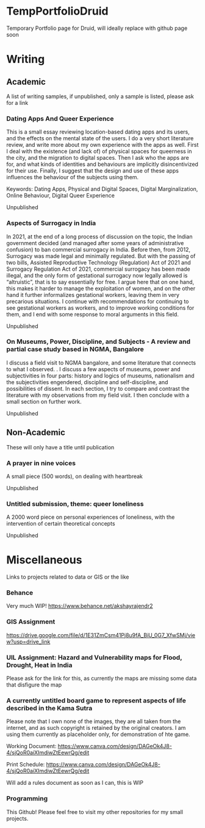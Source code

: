 # TempPortfolioDruid
Temporary Portfolio page for Druid, will ideally replace with github page soon

# Writing
## Academic
A list of writing samples, if unpublished, only a sample is listed, please ask for a link
### Dating Apps And Queer Experience
This is a small essay reviewing location-based dating apps and its users, and the effects on the mental state of the users. I do a very short literature review, and write more about my own experience with the apps as well. First I deal with the existence (and lack of) of physical spaces for queerness in the city, and the migration to digital spaces. Then I ask who the apps are for, and what kinds of identities and behaviours are implicitly disincentivized for their use. Finally, I suggest that the design and use of these apps influences the behaviour of the subjects using them.

Keywords: Dating Apps, Physical and Digital Spaces, Digital Marginalization, Online Behaviour, Digital Queer Experience

Unpublished

### Aspects of Surrogacy in India
In 2021, at the end of a long process of discussion on the topic, the Indian government decided (and managed after some years of administrative confusion) to ban commercial surrogacy in India. Before then, from 2012, Surrogacy was made legal and minimally regulated. But with the passing of two bills, Assisted Reproductive Technology (Regulation) Act of 2021 and Surrogacy Regulation Act of 2021, commercial surrogacy has been made illegal, and the only form of gestational surrogacy now legally allowed is “altruistic”, that is to say essentially for free. I argue here that on one hand, this makes it harder to manage the exploitation of women, and on the other hand it further informalizes gestational workers, leaving them in very precarious situations. I continue with recommendations for continuing to see gestational workers as workers, and to improve working conditions for them, and I end with some response to moral arguments in this field.

Unpublished

### On Museums, Power, Discipline, and Subjects - A review and partial case study based in NGMA, Bangalore
I discuss a field visit to NGMA bangalore, and some literature that connects to what I observed. . I discuss a few aspects of museums, power and subjectivities in four parts:  history and logics of museums, nationalism and the subjectivities engendered, discipline and self-discipline, and possibilities of dissent. In each section, I try to compare and contrast the literature with my observations from my field visit. I then conclude with a small section on further work.

Unpublished

## Non-Academic
These will only have a title until publication

### A prayer in nine voices
A small piece (500 words), on dealing with heartbreak

Unpublished

### Untitled submission, theme: queer loneliness
A 2000 word piece on personal experiences of loneliness, with the intervention of certain theoretical concepts

Unpublished

# Miscellaneous
Links to projects related to data or GIS or the like

### Behance
Very much WIP!
https://www.behance.net/akshayrajendr2

### GIS Assignment
https://drive.google.com/file/d/1E31ZmCsm41Pj8u9fA_BiU_0G7_XfwSMj/view?usp=drive_link

### UIL Assignment: Hazard and Vulnerability maps for Flood, Drought, Heat in India
Please ask for the link for this, as currently the maps are missing some data that disfigure the map

### A currently untitled board game to represent aspects of life described in the Kama Sutra
Please note that I own none of the images, they are all taken from the internet, and as such copyright is retained by the original creators. I am using them currently as placeholder only, for demonstration of hte game.

Working Document: https://www.canva.com/design/DAGeOk4J8-4/sjQoR0aiXImdiwZtEewrQg/edit

Print Schedule: https://www.canva.com/design/DAGeOk4J8-4/sjQoR0aiXImdiwZtEewrQg/edit

Will add a rules document as soon as I can, this is WIP

### Programming
This Github! Please feel free to visit my other repositories for my small projects.
